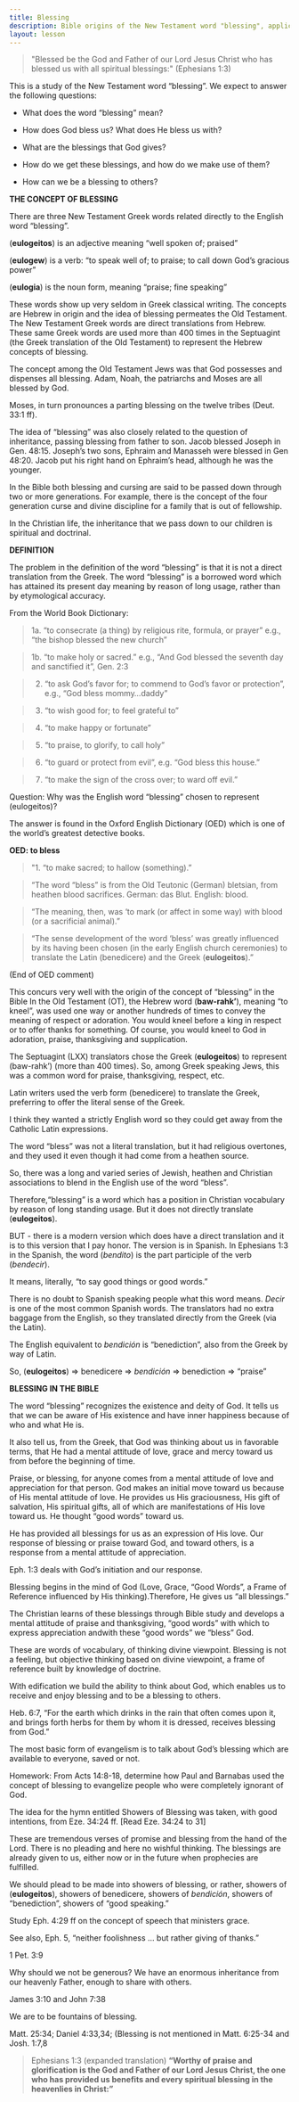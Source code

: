 ```yaml
---
title: Blessing
description: Bible origins of the New Testament word "blessing", applications.
layout: lesson
---
```


> "Blessed be the God and Father of our Lord Jesus Christ who has blessed us with all spiritual blessings:" (Ephesians 1:3)

This is a study of the New Testament word “blessing”. We expect to answer the following questions:

* What does the word “blessing” mean?

* How does God bless us? What does He bless us with?

* What are the blessings that God gives?

* How do we get these blessings, and how do we make use of them?

* How can we be a blessing to others?

**THE CONCEPT OF BLESSING**

There are three New Testament Greek words related directly to the English word “blessing”.

(**eulogeitos**) is an adjective meaning “well spoken of; praised”

(**eulogew**) is a verb: “to speak well of; to praise; to call down God’s gracious power”

(**eulogia**) is the noun form, meaning “praise; fine speaking”

These words show up very seldom in Greek classical writing. The concepts are Hebrew in origin and the idea of blessing permeates the Old Testament. The New Testament Greek words are direct translations from Hebrew. These same Greek words are used more than 400 times in the Septuagint (the Greek translation of the Old Testament) to represent the Hebrew concepts of blessing.

The concept among the Old Testament Jews was that God possesses and dispenses all blessing. Adam, Noah, the patriarchs and Moses are all blessed by God.

Moses, in turn pronounces a parting blessing on the twelve tribes (Deut. 33:1 ff).

The idea of “blessing” was also closely related to the question of inheritance, passing blessing from father to son. Jacob blessed Joseph in Gen. 48:15. Joseph’s two sons, Ephraim and Manasseh were blessed in Gen 48:20. Jacob put his right hand on Ephraim’s head, although he was the younger.

In the Bible both blessing and cursing are said to be passed down through two or more generations. For example, there is the concept of the four generation curse and divine discipline for a family that is out of fellowship.

In the Christian life, the inheritance that we pass down to our children is spiritual and doctrinal.

**DEFINITION**

The problem in the definition of the word “blessing” is that it is not a direct translation from the Greek. The word “blessing” is a borrowed word which has attained its present day meaning by reason of long usage, rather than by etymological accuracy.

From the World Book Dictionary:

> 1a. “to consecrate (a thing) by religious rite, formula, or prayer” e.g., “the bishop blessed the new church”

> 1b. “to make holy or sacred.” e.g., “And God blessed the seventh day and sanctified it”, Gen. 2:3

> 2. “to ask God’s favor for; to commend to God’s favor or protection”, e.g., “God bless mommy…daddy”

> 3. “to wish good for; to feel grateful to”

> 4. “to make happy or fortunate”

> 5. “to praise, to glorify, to call holy”

> 6. “to guard or protect from evil”, e.g. “God bless this house.”

> 7. “to make the sign of the cross over; to ward off evil.”

Question: Why was the English word “blessing” chosen to represent (eulogeitos)?

The answer is found in the Oxford English Dictionary (OED) which is one of the world’s greatest detective books.

**OED: to bless**

> "1. “to make sacred; to hallow (something).”

> “The word “bless” is from the Old Teutonic (German) bletsian, from heathen blood sacrifices. German: das Blut. English: blood.

> “The meaning, then, was ‘to mark (or affect in some way) with blood (or a sacrificial animal).”

> “The sense development of the word ‘bless’ was greatly influenced by its having been chosen (in the early English church ceremonies) to translate the Latin (benedicere) and the Greek (**eulogeitos**).”

(End of OED comment)

This concurs very well with the origin of the concept of “blessing” in the Bible In the Old Testament (OT), the Hebrew word (**baw-rahk’**), meaning “to kneel”, was used one way or another hundreds of times to convey the meaning of respect or adoration. You would kneel before a king in respect or to offer thanks for something. Of course, you would kneel to God in adoration, praise, thanksgiving and supplication.

The Septuagint (LXX) translators chose the Greek (**eulogeitos**) to represent (baw-rahk’) (more than 400 times). So, among Greek speaking Jews, this was a common word for praise, thanks­giving, respect, etc.

Latin writers used the verb form (benedicere) to translate the Greek, preferring to offer the literal sense of the Greek.

I think they wanted a strictly English word so they could get away from the Catholic Latin expressions.

The word “bless” was not a literal translation, but it had religious overtones, and they used it even though it had come from a heathen source.

So, there was a long and varied series of Jewish, heathen and Christian associations to blend in the English use of the word “bless”.

Therefore,“blessing” is a word which has a position in Christian vocabulary by reason of long standing usage. But it does not directly translate (**eulogeitos**).

BUT - there is a modern version which does have a direct translation and it is to this version that I pay honor. The version is in Spanish. In Ephesians 1:3 in the Spanish, the word (*bendito*) is the part participle of the verb (*bendecir*).

It means, literally, “to say good things or good words.”

There is no doubt to Spanish speaking people what this word means. *Decir* is one of the most common Spanish words. The translators had no extra baggage from the English, so they translated directly from the Greek (via the Latin).

The English equivalent to *bendición* is “benediction”, also from the Greek by way of Latin.

So, (**eulogeitos**) =\> benedicere =\> *bendición* =\> benediction =\> “praise”

**BLESSING IN THE BIBLE**

The word “blessing” recognizes the existence and deity of God. It tells us that we can be aware of His existence and have inner happiness because of who and what He is.

It also tell us, from the Greek, that God was thinking about us in favorable terms, that He had a mental attitude of love, grace and mercy toward us from before the beginning of time.

Praise, or blessing, for anyone comes from a mental attitude of love and appreciation for that person. God makes an initial move toward us because of His mental attitude of love. He provides us His graciousness, His gift of salvation, His spiritual gifts, all of which are manifestations of His love toward us. He thought “good words” toward us.

He has provided all blessings for us as an expression of His love. Our response of blessing or praise toward God, and toward others, is a response from a mental attitude of appreciation.

Eph. 1:3 deals with God’s initiation and our response.

Blessing begins in the mind of God (Love, Grace, “Good Words”, a Frame of Reference influenced by His thinking).Therefore, He gives us “all blessings.”

The Christian learns of these blessings through Bible study and develops a mental attitude of praise and thanks­giving, “good words” with which to express appreciation andwith these “good words” we “bless” God.

These are words of vocabulary, of thinking divine viewpoint. Blessing is not a feeling, but objective thinking based on divine viewpoint, a frame of reference built by knowledge of doctrine.

With edification we build the ability to think about God, which enables us to receive and enjoy blessing and to be a blessing to others.

Heb. 6:7, “For the earth which drinks in the rain that often comes upon it, and brings forth herbs for them by whom it is dressed, receives blessing from God.”

The most basic form of evangelism is to talk about God’s blessing which are available to everyone, saved or not.

Homework: From Acts 14:8-18, determine how Paul and Barnabas used the concept of blessing to evangelize people who were completely ignorant of God.

The idea for the hymn entitled Showers of Blessing was taken, with good intentions, from Eze. 34:24 ff. [Read Eze. 34:24 to 31]

These are tremendous verses of promise and blessing from the hand of the Lord. There is no pleading and here no wishful thinking. The blessings are already given to us, either now or in the future when prophecies are fulfilled.

We should plead to be made into showers of blessing, or rather, showers of (**eulogeitos**), showers of benedicere, showers of *bendición*, showers of “benediction”, showers of “good speaking.”

Study Eph. 4:29 ff on the concept of speech that ministers grace.

See also, Eph. 5, “neither foolishness … but rather giving of thanks.”

1 Pet. 3:9

Why should we not be generous? We have an enormous inheritance from our heavenly Father, enough to share with others.

James 3:10 and John 7:38

We are to be fountains of blessing.

Matt. 25:34; Daniel 4:33,34; (Blessing is not mentioned in Matt. 6:25-34 and Josh. 1:7,8

> Ephesians 1:3 (expanded translation) **“Worthy of praise and glorification is the God and Father of our Lord Jesus Christ, the one who has provided us benefits and every spiritual blessing in the heavenlies in Christ:”**


